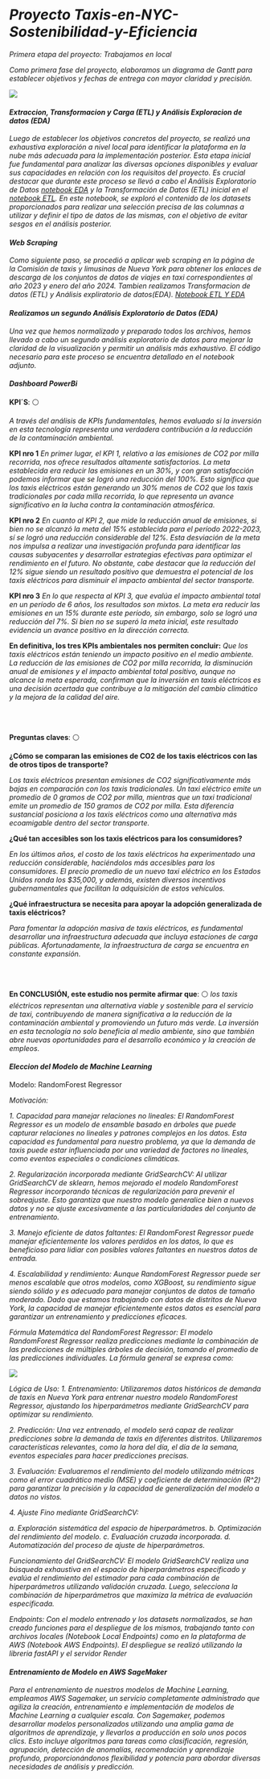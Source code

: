 # *Proyecto Taxis-en-NYC-Sostenibilidad-y-Eficiencia*

*Primera etapa del proyecto: Trabajamos en local*

*Como primera fase del proyecto, elaboramos un diagrama de Gantt para establecer objetivos y fechas de entrega con mayor claridad y precisión.*

![](https://github.com/titolup/Taxis-en-NYC-Sostenibilidad-y-Eficiencia/blob/main/1-Nube/Imagenes%20AWS/WhatsApp%20Image%202024-04-11%20at%2011.16.37.jpeg)


#### *Extraccion, Transformacion y Carga (ETL) y Análisis Exploracion de datos (EDA)*

*Luego de establecer los objetivos concretos del proyecto, se realizó una exhaustiva exploración a nivel local para identificar la plataforma en la nube más adecuada para la implementación posterior. Esta etapa inicial fue fundamental para analizar las diversas opciones disponibles y evaluar sus capacidades en relación con los requisitos del proyecto. Es crucial destacar que durante este proceso se llevó a cabo el Análisis Exploratorio de Datos [notebook EDA](https://github.com/MAYKJOEL/Taxis-en-NYC-Sostenibilidad-y-Eficiencia/blob/main/0-Local/2-EDA/EDA.ipynb) y la Transformación de Datos (ETL) inicial en el [notebook ETL](https://github.com/MAYKJOEL/Taxis-en-NYC-Sostenibilidad-y-Eficiencia/tree/main/0-Local/1-ETL). En este notebook, se exploró el contenido de los datasets proporcionados para realizar una selección precisa de las columnas a utilizar y definir el tipo de datos de las mismas, con el objetivo de evitar sesgos en el análisis posterior.*


#### *Web Scraping*

*Como siguiente paso, se procedió a aplicar web scraping en la página de la Comisión de taxis y limusinas de Nueva York para obtener los enlaces de descarga de los conjuntos de datos de viajes en taxi correspondientes al año 2023 y enero del año 2024. Tambien realizamos Transformacion de datos (ETL) y Análisis expliratorio de datos(EDA). [Notebook ETL Y EDA](https://github.com/MAYKJOEL/Taxis-en-NYC-Sostenibilidad-y-Eficiencia/tree/main/0-Local/0-DataSets/2-DatosProporcionadosConETL)*

#### *Realizamos un segundo Análisis Exploratorio de Datos (EDA)*

*Una vez que hemos normalizado y preparado todos los archivos, hemos llevado a cabo un segundo análisis exploratorio de datos para mejorar la claridad de la visualización y permitir un análisis más exhaustivo. El código necesario para este proceso se encuentra detallado en el notebook adjunto.*

#### *Dashboard PowerBi*


**KPI´S**:  :white_circle:

*A través del análisis de KPIs fundamentales, hemos evaluado si la inversión en esta tecnología representa una verdadera contribución a la reducción de la contaminación ambiental.*

**KPI nro 1**
*En primer lugar, el KPI 1, relativo a las emisiones de CO2 por milla recorrida, nos ofrece resultados altamente satisfactorios. La meta establecida era reducir las emisiones en un 30%, y con gran satisfacción podemos informar que se logró una reducción del 100%. Esto significa que los taxis eléctricos están generando un 30% menos de CO2 que los taxis tradicionales por cada milla recorrida, lo que representa un avance significativo en la lucha contra la contaminación atmosférica.*

**KPI nro 2**
*En cuanto al KPI 2, que mide la reducción anual de emisiones, si bien no se alcanzó la meta del 15% establecida para el período 2022-2023, sí se logró una reducción considerable del 12%. Esta desviación de la meta nos impulsa a realizar una investigación profunda para identificar las causas subyacentes y desarrollar estrategias efectivas para optimizar el rendimiento en el futuro. No obstante, cabe destacar que la reducción del 12% sigue siendo un resultado positivo que demuestra el potencial de los taxis eléctricos para disminuir el impacto ambiental del sector transporte.*

**KPI nro 3**
*En lo que respecta al KPI 3, que evalúa el impacto ambiental total en un período de 6 años, los resultados son mixtos. La meta era reducir las emisiones en un 15% durante este período, sin embargo, solo se logró una reducción del 7%. Si bien no se superó la meta inicial, este resultado evidencia un avance positivo en la dirección correcta.*

**En definitiva, los tres KPIs ambientales nos permiten concluir:**
*Que los taxis eléctricos están teniendo un impacto positivo en el medio ambiente. La reducción de las emisiones de CO2 por milla recorrida, la disminución anual de emisiones y el impacto ambiental total positivo, aunque no alcance la meta esperada, confirman que la inversión en taxis eléctricos es una decisión acertada que contribuye a la mitigación del cambio climático y la mejora de la calidad del aire.*

<br><br>

**Preguntas claves**:  :white_circle:

**¿Cómo se comparan las emisiones de CO2 de los taxis eléctricos con las de otros tipos de transporte?**

*Los taxis eléctricos presentan emisiones de CO2 significativamente más bajas en comparación con los taxis tradicionales. Un taxi eléctrico emite un promedio de 0 gramos de CO2 por milla, mientras que un taxi tradicional emite un promedio de 150 gramos de CO2 por milla. Esta diferencia sustancial posiciona a los taxis eléctricos como una alternativa más ecoamigable dentro del sector transporte.*

**¿Qué tan accesibles son los taxis eléctricos para los consumidores?**

*En los últimos años, el costo de los taxis eléctricos ha experimentado una reducción considerable, haciéndolos más accesibles para los consumidores. El precio promedio de un nuevo taxi eléctrico en los Estados Unidos ronda los $35,000, y además, existen diversos incentivos gubernamentales que facilitan la adquisición de estos vehículos.* 

**¿Qué infraestructura se necesita para apoyar la adopción generalizada de taxis eléctricos?**

*Para fomentar la adopción masiva de taxis eléctricos, es fundamental desarrollar una infraestructura adecuada que incluya estaciones de carga públicas. Afortunadamente, la infraestructura de carga se encuentra en constante expansión.*

<br><br>

**En CONCLUSIÓN, este estudio nos permite afirmar que**:  :white_circle:
*los taxis eléctricos representan una alternativa viable y sostenible para el servicio de taxi, contribuyendo de manera significativa a la reducción de la contaminación ambiental y promoviendo un futuro más verde. La inversión en esta tecnología no solo beneficia al medio ambiente, sino que también abre nuevas oportunidades para el desarrollo económico y la creación de empleos.*

#### *Eleccion del Modelo de Machine Learning*


Modelo: RandomForest Regressor

*Motivación:*

*1. Capacidad para manejar relaciones no lineales:*
*El RandomForest Regressor es un modelo de ensamble basado en árboles que puede capturar relaciones no lineales y patrones complejos en los datos. Esta capacidad es fundamental para nuestro problema, ya que la demanda de taxis puede estar influenciada por una variedad de factores no lineales, como eventos especiales o condiciones climáticas.*

*2. Regularización incorporada mediante GridSearchCV:*
*Al utilizar GridSearchCV de sklearn, hemos mejorado el modelo RandomForest Regressor incorporando técnicas de regularización para prevenir el sobreajuste. Esto garantiza que nuestro modelo generalice bien a nuevos datos y no se ajuste excesivamente a las particularidades del conjunto de entrenamiento.*

*3. Manejo eficiente de datos faltantes:*
*El RandomForest Regressor puede manejar eficientemente los valores perdidos en los datos, lo que es beneficioso para lidiar con posibles valores faltantes en nuestros datos de entrada.*

*4. Escalabilidad y rendimiento:*
*Aunque RandomForest Regressor puede ser menos escalable que otros modelos, como XGBoost, su rendimiento sigue siendo sólido y es adecuado para manejar conjuntos de datos de tamaño moderado. Dado que estamos trabajando con datos de distritos de Nueva York, la capacidad de manejar eficientemente estos datos es esencial para garantizar un entrenamiento y predicciones eficaces.*

*Fórmula Matemática del RandomForest Regressor:*
*El modelo RandomForest Regressor realiza predicciones mediante la combinación de las predicciones de múltiples árboles de decisión, tomando el promedio de las predicciones individuales. La fórmula general se expresa como:*

![](https://github.com/titolup/Taxis-en-NYC-Sostenibilidad-y-Eficiencia/blob/main/1-Nube/Imagenes%20AWS/Captura%20de%20pantalla%20(108).png)

*Lógica de Uso:*
*1. Entrenamiento:*
*Utilizaremos datos históricos de demanda de taxis en Nueva York para entrenar nuestro modelo RandomForest Regressor, ajustando los hiperparámetros mediante GridSearchCV para optimizar su rendimiento.*

*2. Predicción:*
*Una vez entrenado, el modelo será capaz de realizar predicciones sobre la demanda de taxis en diferentes distritos. Utilizaremos características relevantes, como la hora del día, el día de la semana, eventos especiales para hacer predicciones precisas.*

*3. Evaluación:*
*Evaluaremos el rendimiento del modelo utilizando métricas como el error cuadrático medio (MSE) y coeficiente de determinación (R^2) para garantizar la precisión y la capacidad de generalización del modelo a datos no vistos.*

*4. Ajuste Fino mediante GridSearchCV:*

*a. Exploración sistemática del espacio de hiperparámetros.*
*b. Optimización del rendimiento del modelo.*
*c. Evaluación cruzada incorporada.*
*d. Automatización del proceso de ajuste de hiperparámetros.*

*Funcionamiento del GridSearchCV:*
*El modelo GridSearchCV realiza una búsqueda exhaustiva en el espacio de hiperparámetros especificado y evalúa el rendimiento del estimador para cada combinación de hiperparámetros utilizando validación cruzada. Luego, selecciona la combinación de hiperparámetros que maximiza la métrica de evaluación especificada.*

*Endpoints:*
*Con el modelo entrenado y los datasets normalizados, se han creado funciones para el despliegue de los mismos, trabajando tanto con archivos locales (Notebook Local Endpoints) como en la plataforma de AWS (Notebook AWS Endpoints). El despliegue se realizó utilizando la libreria fastAPI y el servidor Render* 


#### *Entrenamiento de Modelo en AWS SageMaker*

*Para el entrenamiento de nuestros modelos de Machine Learning, empleamos AWS Sagemaker, un servicio completamente administrado que agiliza la creación, entrenamiento e implementación de modelos de Machine Learning a cualquier escala. Con Sagemaker, podemos desarrollar modelos personalizados utilizando una amplia gama de algoritmos de aprendizaje, y llevarlos a producción en solo unos pocos clics. Esto incluye algoritmos para tareas como clasificación, regresión, agrupación, detección de anomalías, recomendación y aprendizaje profundo, proporcionándonos flexibilidad y potencia para abordar diversas necesidades de análisis y predicción.*


![]()







